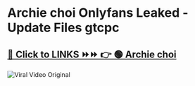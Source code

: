 
 # Archie choi Onlyfans Leaked - Update Files gtcpc

## <h2><a href="https://clipsfans.com/Archie_choi&ref=git">🔗 Click to LINKS ⏩⏩ 👉 🟢 Archie choi </a></h2>

<a href="https://clipsfans.com/Archie_choi&ref=git" rel="nofollow" data-target="animated-image.originalLink"><img src="https://i.ibb.co.com/xMMVF88/686577567.gif" alt="Viral Video Original" style="max-width: 100%; display: inline-block;" data-target="animated-image.originalImage"></a>

